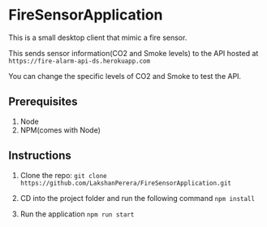 # FireSensorApplication
This is a small desktop client that mimic a fire sensor. 

This sends sensor information(CO2 and Smoke levels) to the API hosted at `https://fire-alarm-api-ds.herokuapp.com`

You can change the specific levels of CO2 and Smoke to test the API.

## Prerequisites
1. Node
2. NPM(comes with Node)

## Instructions
1. Clone the repo:
`git clone https://github.com/LakshanPerera/FireSensorApplication.git`

2. CD into the project folder and run the following command
`npm install`

3. Run the application
`npm run start`
